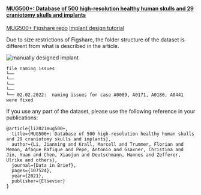 #### [MUG500+: Database of 500 high-resolution healthy human skulls and 29 craniotomy skulls and implants](https://www.sciencedirect.com/science/article/pii/S2352340921008003)

[MUG500+ Figshare repo](https://figshare.com/articles/dataset/MUG500_Repository/9616319)
[Implant design tutorial](https://www.youtube.com/watch?v=FzaR3ydjaSc)

Due to size restrictions of Figshare, the folder structure of the dataset is different from what is described in the article.  


![manually designed implant](https://ars.els-cdn.com/content/image/1-s2.0-S2352340921008003-gr4_lrg.jpg)



```dataset maintenance log
file naming issues 
└── 
└── 
└── 
└── 
└── 02.02.2022:  naming issues for case A0089, A0171, A0186, A0441 were fixed
```



If you use any part of the dataset, please use the following reference in your publications:

```
@article{li2021mug500+,
  title={MUG500+: Database of 500 high-resolution healthy human skulls and 29 craniotomy skulls and implants},
  author={Li, Jianning and Krall, Marcell and Trummer, Florian and Memon, Afaque Rafique and Pepe, Antonio and Gsaxner, Christina and Jin, Yuan and Chen, Xiaojun and Deutschmann, Hannes and Zefferer, Ulrike and others},
  journal={Data in Brief},
  pages={107524},
  year={2021},
  publisher={Elsevier}
}
```
